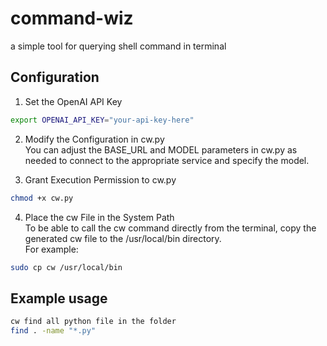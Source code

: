 # command-wiz
a simple tool for querying shell command in terminal

## Configuration

1. Set the OpenAI API Key  
```bash
export OPENAI_API_KEY="your-api-key-here"
```

2. Modify the Configuration in cw.py  
You can adjust the BASE_URL and MODEL parameters in cw.py as needed to connect to the appropriate service and specify the model.

3. Grant Execution Permission to cw.py  
```bash
chmod +x cw.py
```

4. Place the cw File in the System Path  
To be able to call the cw command directly from the terminal, copy the generated cw file to the /usr/local/bin directory.  
For example:  
```bash
sudo cp cw /usr/local/bin
```

## Example usage
```bash
cw find all python file in the folder
find . -name "*.py"
```
